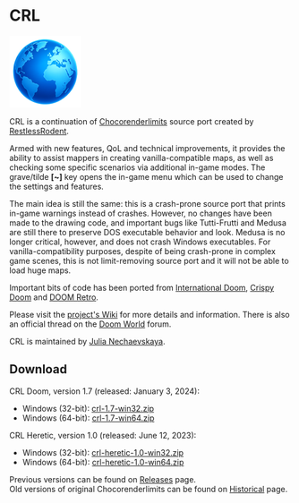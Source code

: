 # CRL

[![CRL icon](https://github.com/JNechaevsky/CRL/blob/main/data/doom.png)](https://github.com/JNechaevsky/CRL)

CRL is a continuation of [Chocorenderlimits](https://doomwiki.org/wiki/Chocorenderlimits) source port created by [RestlessRodent](https://doomwiki.org/wiki/RestlessRodent).

Armed with new features, QoL and technical improvements, it provides the ability to assist mappers in creating vanilla-compatible maps, as well as checking some specific scenarios via additional in-game modes. The grave/tilde **[~]** key opens the in-game menu which can be used to change the settings and features.

The main idea is still the same: this is a crash-prone source port that prints in-game warnings instead of crashes. However, no changes have been made to the drawing code, and important bugs like Tutti-Frutti and Medusa are still there to preserve DOS executable behavior and look. Medusa is no longer critical, however, and does not crash Windows executables. For vanilla-compatibility purposes, despite of being crash-prone in complex game scenes, this is not limit-removing source port and it will not be able to load huge maps.

Important bits of code has been ported from [International Doom](https://github.com/jnechaevsky/inter-doom), [Crispy Doom](http://github.com/fabiangreffrath/crispy-doom) and [DOOM Retro](https://github.com/bradharding/doomretro).

Please visit the [project's Wiki](https://github.com/JNechaevsky/CRL/wiki) for more details and information. There is also an official thread on the [Doom World](https://www.doomworld.com/forum/topic/134756-chocorenderlimitscrl-16-september-7-2023/) forum.

CRL is maintained by [Julia Nechaevskaya](https://jnechaevsky.github.io/author.html).

## Download

CRL Doom, version 1.7 (released: January 3, 2024):
* Windows (32-bit): [crl-1.7-win32.zip](https://github.com/JNechaevsky/CRL/releases/download/crl-1.7/crl-1.7-win32.zip)
* Windows (64-bit): [crl-1.7-win64.zip](https://github.com/JNechaevsky/CRL/releases/download/crl-1.7/crl-1.7-win64.zip)

CRL Heretic, version 1.0 (released: June 12, 2023):
* Windows (32-bit): [crl-heretic-1.0-win32.zip](https://github.com/JNechaevsky/CRL/releases/download/crl-hr-1.0/crl-heretic-1.0-win32.zip)
* Windows (64-bit): [crl-heretic-1.0-win64.zip](https://github.com/JNechaevsky/CRL/releases/download/crl-hr-1.0/crl-heretic-1.0-win64.zip)

Previous versions can be found on [Releases](https://github.com/JNechaevsky/CRL/releases) page.<br>
Old versions of original Chocorenderlimits can be found on [Historical](https://github.com/JNechaevsky/CRL/releases/tag/Historical) page.
